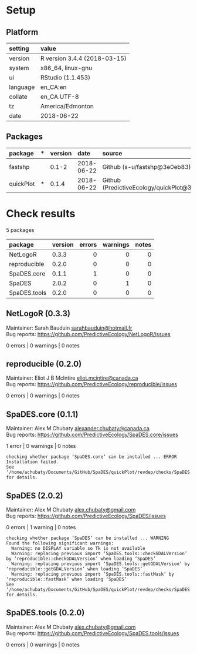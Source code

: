 # Setup

## Platform

|setting  |value                        |
|:--------|:----------------------------|
|version  |R version 3.4.4 (2018-03-15) |
|system   |x86_64, linux-gnu            |
|ui       |RStudio (1.1.453)            |
|language |en_CA:en                     |
|collate  |en_CA.UTF-8                  |
|tz       |America/Edmonton             |
|date     |2018-06-22                   |

## Packages

|package   |*  |version |date       |source                                       |
|:---------|:--|:-------|:----------|:--------------------------------------------|
|fastshp   |   |0.1-2   |2018-06-22 |Github (s-u/fastshp@3e0eb83)                 |
|quickPlot |*  |0.1.4   |2018-06-22 |Github (PredictiveEcology/quickPlot@3107660) |

# Check results

5 packages

|package      |version | errors| warnings| notes|
|:------------|:-------|------:|--------:|-----:|
|NetLogoR     |0.3.3   |      0|        0|     0|
|reproducible |0.2.0   |      0|        0|     0|
|SpaDES.core  |0.1.1   |      1|        0|     0|
|SpaDES       |2.0.2   |      0|        1|     0|
|SpaDES.tools |0.2.0   |      0|        0|     0|

## NetLogoR (0.3.3)
Maintainer: Sarah Bauduin <sarahbauduin@hotmail.fr>  
Bug reports: https://github.com/PredictiveEcology/NetLogoR/issues

0 errors | 0 warnings | 0 notes

## reproducible (0.2.0)
Maintainer: Eliot J B McIntire <eliot.mcintire@canada.ca>  
Bug reports: https://github.com/PredictiveEcology/reproducible/issues

0 errors | 0 warnings | 0 notes

## SpaDES.core (0.1.1)
Maintainer: Alex M Chubaty <alexander.chubaty@canada.ca>  
Bug reports: https://github.com/PredictiveEcology/SpaDES.core/issues

1 error  | 0 warnings | 0 notes

```
checking whether package ‘SpaDES.core’ can be installed ... ERROR
Installation failed.
See ‘/home/achubaty/Documents/GitHub/SpaDES/quickPlot/revdep/checks/SpaDES.core.Rcheck/00install.out’ for details.
```

## SpaDES (2.0.2)
Maintainer: Alex M Chubaty <alex.chubaty@gmail.com>  
Bug reports: https://github.com/PredictiveEcology/SpaDES/issues

0 errors | 1 warning  | 0 notes

```
checking whether package ‘SpaDES’ can be installed ... WARNING
Found the following significant warnings:
  Warning: no DISPLAY variable so Tk is not available
  Warning: replacing previous import ‘SpaDES.tools::checkGDALVersion’ by ‘reproducible::checkGDALVersion’ when loading ‘SpaDES’
  Warning: replacing previous import ‘SpaDES.tools::getGDALVersion’ by ‘reproducible::getGDALVersion’ when loading ‘SpaDES’
  Warning: replacing previous import ‘SpaDES.tools::fastMask’ by ‘reproducible::fastMask’ when loading ‘SpaDES’
See ‘/home/achubaty/Documents/GitHub/SpaDES/quickPlot/revdep/checks/SpaDES.Rcheck/00install.out’ for details.
```

## SpaDES.tools (0.2.0)
Maintainer: Alex M Chubaty <alex.chubaty@gmail.com>  
Bug reports: https://github.com/PredictiveEcology/SpaDES.tools/issues

0 errors | 0 warnings | 0 notes

